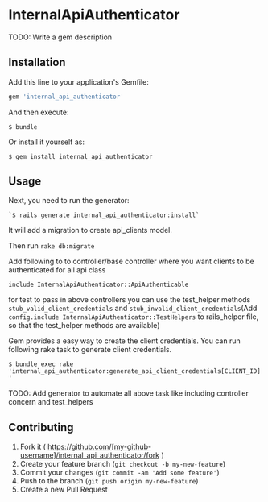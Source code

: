 # InternalApiAuthenticator

TODO: Write a gem description

## Installation

Add this line to your application's Gemfile:

```ruby
gem 'internal_api_authenticator'
```

And then execute:

    $ bundle

Or install it yourself as:

    $ gem install internal_api_authenticator

## Usage

Next, you need to run the generator:

    `$ rails generate internal_api_authenticator:install`

It will add a migration to create api_clients model.

Then run `rake db:migrate `

Add following to to controller/base controller where you want clients to be authenticated for all api class

  `include InternalApiAuthenticator::ApiAuthenticable`

for test to pass in above controllers you can use the test_helper methods `stub_valid_client_credentials` and `stub_invalid_client_credentials`(Add `config.include InternalApiAuthenticator::TestHelpers` to rails_helper file, so that the test_helper methods are available)

Gem provides a easy way to create the client credentials. You can run following rake task to generate client credentials.

`$ bundle exec rake 'internal_api_authenticator:generate_api_client_credentials[CLIENT_ID]'`

TODO: Add generator to automate all above task like including controller concern and test_helpers

## Contributing

1. Fork it ( https://github.com/[my-github-username]/internal_api_authenticator/fork )
2. Create your feature branch (`git checkout -b my-new-feature`)
3. Commit your changes (`git commit -am 'Add some feature'`)
4. Push to the branch (`git push origin my-new-feature`)
5. Create a new Pull Request
